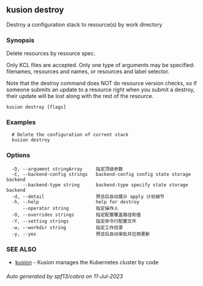 ## kusion destroy

Destroy a configuration stack to resource(s) by work directory

### Synopsis

Delete resources by resource spec.

 Only KCL files are accepted. Only one type of arguments may be specified: filenames, resources and names, or resources and label selector.

 Note that the destroy command does NOT do resource version checks, so if someone submits an update to a resource right when you submit a destroy, their update will be lost along with the rest of the resource.

```
kusion destroy [flags]
```

### Examples

```
  # Delete the configuration of current stack
  kusion destroy
```

### Options

```
  -D, --argument stringArray     指定顶级参数
  -C, --backend-config strings   backend-config config state storage backend
      --backend-type string      backend-type specify state storage backend
  -d, --detail                   预览后自动展示 apply 计划细节
  -h, --help                     help for destroy
      --operator string          指定操作人
  -O, --overrides strings        指定配置覆盖路径和值
  -Y, --setting strings          指定命令行配置文件
  -w, --workdir string           指定工作目录
  -y, --yes                      预览后自动审批并应用更新
```

### SEE ALSO

* [kusion](kusion.md)	 - Kusion manages the Kubernetes cluster by code

###### Auto generated by spf13/cobra on 11-Jul-2023
